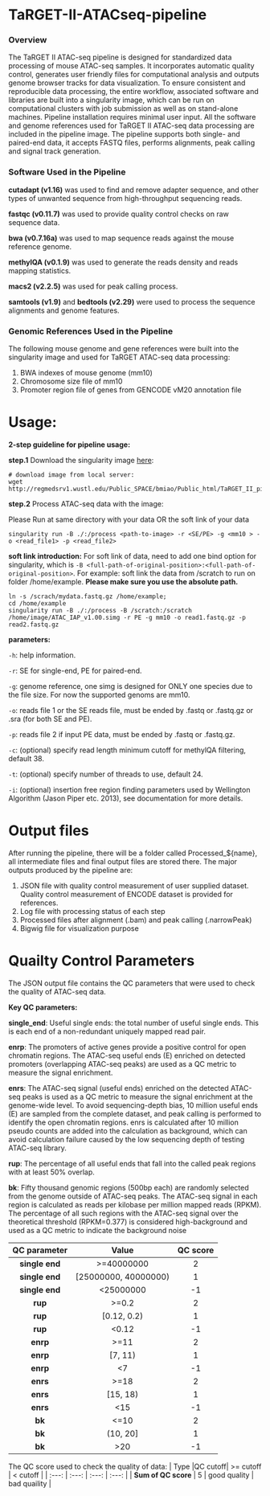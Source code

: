 # TaRGET-II-ATACseq-pipeline

### Overview
The TaRGET II ATAC-seq pipeline is designed for standardized data processing of mouse ATAC-seq samples. It incorporates automatic quality control, generates user friendly files for computational analysis and outputs genome browser tracks for data visualization. To ensure consistent and reproducible data processing, the entire workflow, associated software and libraries are built into a singularity image, which can be run on computational clusters with job submission as well as on stand-alone machines. Pipeline installation requires minimal user input. All the software and genome references used for TaRGET II ATAC-seq data processing are included in the pipeline image. The pipeline supports both single- and paired-end data, it accepts FASTQ files, performs alignments, peak calling and signal track generation. 
### Software Used in the Pipeline
**cutadapt (v1.16)** was used to find and remove adapter sequence, and other types of unwanted sequence from high-throughput sequencing reads.

**fastqc (v0.11.7)** was used to provide quality control checks on raw sequence data.

**bwa (v0.7.16a)** was used to map sequence reads against the mouse reference genome.

**methylQA (v0.1.9)** was used to generate the reads density and reads mapping statistics.

**macs2 (v2.2.5)** was used for peak calling process.

**samtools (v1.9)** and **bedtools (v2.29)** were used to process the sequence alignments and genome features.

### Genomic References Used in the Pipeline 
The following mouse genome and gene references were built into the singularity image and used for TaRGET ATAC-seq data processing:
1)	BWA indexes of mouse genome (mm10)
2)	Chromosome size file of mm10
3)	Promoter region file of genes from GENCODE vM20 annotation file


# Usage:

**2-step guideline for pipeline usage:**

**step.1** Download the singularity image [here](http://regmedsrv1.wustl.edu/Public_SPACE/bmiao/Public_html/TaRGET_II_pipeline/ATACseq):
```
# download image from local server:
wget http://regmedsrv1.wustl.edu/Public_SPACE/bmiao/Public_html/TaRGET_II_pipeline/ATACseq/ATAC_mm10_target_181103.simg  
```
**step.2** Process ATAC-seq data with the image: 

Please Run at same directory with your data OR the soft link of your data
```
singularity run -B ./:/process <path-to-image> -r <SE/PE> -g <mm10 > -o <read_file1> -p <read_file2>
```
**soft link introduction:** For soft link of data, need to add one bind option for singularity, which is ```-B <full-path-of-original-position>:<full-path-of-original-position>```. 
For example:
soft link the data from /scratch to run on folder /home/example. **Please make sure you use the absolute path.**
```
ln -s /scrach/mydata.fastq.gz /home/example;
cd /home/example
singularity run -B ./:/process -B /scratch:/scratch /home/image/ATAC_IAP_v1.00.simg -r PE -g mm10 -o read1.fastq.gz -p read2.fastq.gz
```
**parameters:**

`-h`: help information.

`-r`: SE for single-end, PE for paired-end.

`-g`: genome reference, one simg is designed for ONLY one species due to the file size. For now the supported genoms are mm10.

`-o`: reads file 1 or the SE reads file, must be ended by .fastq or .fastq.gz or .sra (for both SE and PE). 

`-p`: reads file 2 if input PE data, must be ended by .fastq or .fastq.gz.

`-c`: (optional) specify read length minimum cutoff for methylQA filtering, default 38.

`-t`: (optional) specify number of threads to use, default 24.

`-i`: (optional) insertion free region finding parameters used by Wellington Algorithm (Jason Piper etc. 2013), see documentation for more details.

# Output files

After running the pipeline, there will be a folder called Processed_${name}, all intermediate files and final output files are stored there. The major outputs produced by the pipeline are:
   1)	JSON file with quality control measurement of user supplied dataset. Quality control measurement of ENCODE dataset is  provided for references. 
   2)	Log file with processing status of each step 
   3)	Processed files after alignment (.bam) and peak calling (.narrowPeak) 
   4)	Bigwig file for visualization purpose

# Quailty Control Parameters
The JSON output file contains the QC parameters that were used to check the quality of ATAC-seq data.

**Key QC parameters:**
 
**single_end**: Useful single ends: the total number of useful single ends. This is each end of a non-redundant uniquely mapped read pair.

**enrp**: The promoters of active genes provide a positive control for open chromatin regions. The ATAC-seq useful ends (E) enriched on detected promoters (overlapping ATAC-seq peaks) are used as a QC metric to measure the signal enrichment.

**enrs**: The ATAC-seq signal (useful ends) enriched on the detected ATAC-seq peaks is used as a QC metric to measure the signal enrichment at the genome-wide level. To avoid sequencing-depth bias, 10 million useful ends (E) are sampled from the complete dataset, and peak calling is performed to identify the open chromatin regions. enrs is calculated after 10 million pseudo counts are added into the calculation as background, which can avoid calculation failure caused by the low sequencing depth of testing ATAC-seq library.

**rup**: The percentage of all useful ends that fall into the called peak regions with at least 50% overlap. 

**bk**: Fifty thousand genomic regions (500bp each) are randomly selected from the genome outside of ATAC-seq peaks. The ATAC-seq signal in each region is calculated as reads per kilobase per million mapped reads (RPKM). The percentage of all such regions with the ATAC-seq signal over the theoretical threshold (RPKM=0.377) is considered high-background and used as a QC metric to indicate the background noise

|QC parameter|Value|QC score|
| :---: | :---: | :---: |
| **single end** | >=40000000 | 2 |
| **single end** | \[25000000, 40000000\) | 1 |
| **single end** | <25000000 | -1 |
| **rup** | >=0.2 | 2 |
| **rup** | \[0.12, 0.2\) | 1 |
| **rup** | <0.12 | -1 |
| **enrp** | >=11 | 2 |
| **enrp** | \[7, 11\) | 1 |
| **enrp** | <7 | -1 |
| **enrs** | >=18 | 2 |
| **enrs** | \[15, 18\) | 1 |
| **enrs** | <15 | -1 |
| **bk** | <=10 | 2 |
| **bk** | \(10, 20\] | 1 |
| **bk** | >20 | -1 |

The QC score used to check the quality of data:
| Type |QC cutoff| >= cutoff | < cutoff |
| :---: | :---: | :---: | :---: |
| **Sum of QC score** | 5 | good quality | bad quaility |

